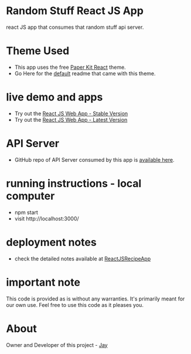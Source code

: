 # Random Stuff React JS App

react JS app that consumes that random stuff api server.

# Theme Used

* This app uses the free [Paper Kit React](https://github.com/creativetimofficial/paper-kit-react) theme.
* Go Here for the [default](READMEOfCreateReact.md) readme that came with this theme.

# live demo and apps

* Try out the [React JS Web App - Stable Version](https://randomstuffreactjsappsept24.azurewebsites.net)
* Try out the [React JS Web App - Latest Version](https://randomstuffreactjsappsept24.azurewebsites.net)

# API Server

* GitHub repo of API Server consumed by this app is [available here](https://github.com/Jay-study-nildana/RandomStuffGenerator).

# running instructions - local computer

* npm start
* visit http://localhost:3000/

# deployment notes

* check the detailed notes available at [ReactJSRecipeApp](https://github.com/Jay-study-nildana/ReactJSRecipeApp)

# important note 

This code is provided as is without any warranties. It's primarily meant for our own use. Feel free to use this code as it pleases you.

# About

Owner and Developer of this project - [Jay](http://thechalakas.com)